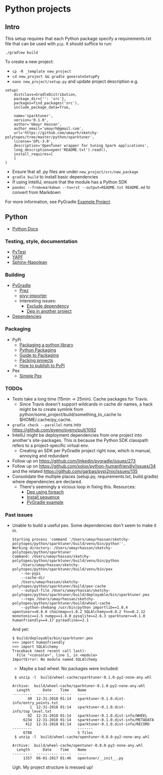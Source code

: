 # Python projects

## Intro

This setup requires that each Python package specify
a requirements.txt file that can be used with `pip`. It should suffice to run:

`./gradlew build`

To create a new project:

* `cp -R _template new_project`
* `cd new_project && gradle generateSetupPy`
* `nano new_project/setup.py` and update project description e.g.
```
setup(
    distclass=GradleDistribution,
    package_dir={'': 'src'},
    packages=find_packages('src'),
    include_package_data=True,

    name='sparktuner',
    version='0.1.0',
    author='Umayr Hassan',
    author_email='umayrh@gmail.com',
    url='https://github.com/umayrh/sketchy-polytopes/tree/master/python/sparktuner',
    license='GPL-3.0',
    description='OpenTuner wrapper for tuning Spark applications',
    long_description=open('README.txt').read(),
    install_requires=[
    ]
)
```
* Ensure that all .py files are under `new_project/src/new_package`
* `gradle build` to install basic dependencies
* If using IntelliJ, ensure that the module has a Python SDK
* `pandoc --from=markdown --to=rst --output=README.txt README.md` to convert from Markdown

For more information, see PyGradle [Example Project](https://github.com/linkedin/pygradle/tree/master/examples/example-project).

## Python

* [Python Docs](https://docs.python.org/2.7/contents.html)

### Testing, style, documentation

* [PyTest](https://docs.pytest.org/en/latest/goodpractices.html#test-discovery)
* [YAPF](https://github.com/google/yapf)
* [Sphinx-Napolean](http://sphinxcontrib-napoleon.readthedocs.io/en/latest/index.html)

### Building

* [PyGradle](https://github.com/linkedin/pygradle)
  * [Prez](https://www.slideshare.net/StephenHolsapple/pythongradle-57668227)
  * [pivy-importer](https://github.com/linkedin/pygradle/blob/master/docs/pivy-importer.md)
  * Interesting issues:
    * [Exclude dependency](https://github.com/linkedin/pygradle/issues/96)
    * [Dep in another project](https://github.com/linkedin/pygradle/issues/218)
* [Dependencies](https://necromuralist.github.io/posts/pip-tools-and-pipdeptree/)

### Packaging

* PyPi
  * [Packaging a python library](https://blog.ionelmc.ro/2014/05/25/python-packaging/)
  * [Python Packaging](http://python-packaging.readthedocs.io/en/latest/index.html)
  * [Guide to Packaging](http://the-hitchhikers-guide-to-packaging.readthedocs.io/en/latest/index.html)
  * [Packing projects](https://packaging.python.org/tutorials/packaging-projects/)
  * [How to publish to PyPi](https://blog.jetbrains.com/pycharm/2017/05/how-to-publish-your-package-on-pypi/)
* Pex
  * [Simple Pex](https://idle.run/simple-pex)

### TODOs

* Tests take a long time (15min -> 25min). Cache packages for Travis.
  * Since Travis doesn't support wildcards in cache dir names, a hack might be to
    create symlink from python/some_project/build/something_to_cache to 
    $HOME/.cache/py_cache.
* `gradle check --parallel` runs into https://github.com/pyenv/pyenv/pull/1092
* IntelliJ might be deployment dependencies from one project into another's
site-packages. This is because the Python SDK classpath refers to a project-specific
virtual env.
  * Creating an SDK per PyGradle project right now, which is manual, annoying and redundant
* Follow up on https://github.com/linkedin/pygradle/issues/273
* Follow up on https://github.com/xolox/python-humanfriendly/issues/34 and the related
https://github.com/garbas/pypi2nix/issues/135
* Consolidate the multiple places (setup.py, requirements.txt, build.gradle) where
dependencies are declared.
  * There's seemingly a vicious loop in fixing this. Resources: 
    * [Dep using foreach](https://hackernoon.com/android-how-to-add-gradle-dependencies-using-foreach-c4cbcc070458)
    * [Install sequence](https://github.com/linkedin/pygradle/issues/75)
    * [PyGradle example](https://github.com/linkedin/pygradle/blob/master/examples/example-project/build.gradle)

### Past issues

* Unable to build a useful pex. Some dependencies don't seem to make it in.
    ```
    Starting process 'command '/Users/umayrhassan/sketchy-polytopes/python/sparktuner/build/venv/bin/python''. 
    Working directory: /Users/umayrhassan/sketchy-polytopes/python/sparktuner 
    Command: /Users/umayrhassan/sketchy-polytopes/python/sparktuner/build/venv/bin/python 
        /Users/umayrhassan/sketchy-polytopes/python/sparktuner/build/venv/bin/pex 
        --no-pypi 
        --cache-dir 
        /Users/umayrhassan/sketchy-polytopes/python/sparktuner/build/pex-cache 
        --output-file /Users/umayrhassan/sketchy-polytopes/python/sparktuner/build/deployable/bin/sparktuner.pex 
        --repo /Users/umayrhassan/sketchy-polytopes/python/sparktuner/build/wheel-cache 
        --python-shebang /usr/bin/python importlib==1.0.4 opentuner==0.8.0 chainmap==1.0.2 SQLAlchemy==0.8.2 fn==0.2.12 monotonic==1.5 numpy==1.8.0 pysqlite==2.6.3 sparktuner==0.1.0 humanfriendly==4.17 pyreadline==2.1
    ```
    And yet:
    ```
    $ build/deployable/bin/sparktuner.pex
    >>> import humanfriendly
    >>> import SQLAlchemy
    Traceback (most recent call last):
      File "<console>", line 1, in <module>
    ImportError: No module named SQLAlchemy
    ```
  * Maybe a bad wheel. No packages were included:
  ```
   $ unzip -l  build/wheel-cache/sparktuner-0.1.0-py2-none-any.whl

  Archive:  build/wheel-cache/sparktuner-0.1.0-py2-none-any.whl
    Length      Date    Time    Name
  ---------  ---------- -----   ----
         49  12-31-2018 01:14   sparktuner-0.1.0.dist-info/entry_points.txt
          1  12-31-2018 01:14   sparktuner-0.1.0.dist-info/top_level.txt
         92  12-31-2018 01:14   sparktuner-0.1.0.dist-info/WHEEL
       6234  12-31-2018 01:14   sparktuner-0.1.0.dist-info/METADATA
        412  12-31-2018 01:14   sparktuner-0.1.0.dist-info/RECORD
  ---------                     -------
       6788                     5 files
   $ unzip -l  build/wheel-cache/opentuner-0.8.0-py2-none-any.whl

  Archive:  build/wheel-cache/opentuner-0.8.0-py2-none-any.whl
    Length      Date    Time    Name
  ---------  ---------- -----   ----
       1357  06-01-2017 01:46   opentuner/__init__.py

  ```
  Ugh. My project structure is messed up!
  